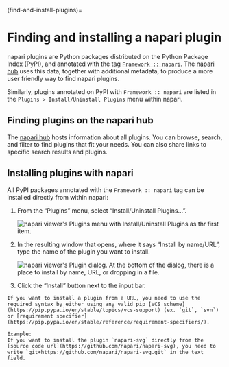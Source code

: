 (find-and-install-plugins)=
# Finding and installing a napari plugin

napari plugins are Python packages distributed on the Python Package Index
(PyPI), and annotated with the tag [`Framework ::
napari`](https://pypi.org/search/?q=&o=&c=Framework+%3A%3A+napari).  The
[napari hub](https://napari-hub.org) uses this data, together with additional
metadata, to produce a more user friendly way to find napari plugins.

Similarly, plugins annotated on PyPI with `Framework :: napari` are listed in
the `Plugins > Install/Uninstall Plugins` menu within napari.

## Finding plugins on the napari hub

The [napari hub](https://napari-hub.org) hosts information about all plugins.
You can browse, search, and filter to find plugins that fit your needs.
You can also share links to specific search results and plugins.

## Installing plugins with napari

All PyPI packages annotated with the `Framework :: napari` tag can be installed
directly from within napari:

1. From the “Plugins” menu, select “Install/Uninstall Plugins...”.

   ![napari viewer's Plugins menu with Install/Uninstall Plugins as thr first item.](/images/plugin-menu.png)

2. In the resulting window that opens, where it says “Install by name/URL”, type the name of the plugin you want to install.

   ![napari viewer's Plugin dialog. At the bottom of the dialog, there is a place to install by name, URL, or dropping in a file.](/images/plugin-install-dialog.png)

3. Click the “Install” button next to the input bar.

```{note}
If you want to install a plugin from a URL, you need to use the required syntax by either using any valid pip [VCS scheme](https://pip.pypa.io/en/stable/topics/vcs-support) (ex. `git`, `svn`) or [requirement specifier](https://pip.pypa.io/en/stable/reference/requirement-specifiers/).

Example:
If you want to install the plugin `napari-svg` directly from the [source code url](https://github.com/napari/napari-svg), you need to write `git+https://github.com/napari/napari-svg.git` in the text field.
```
